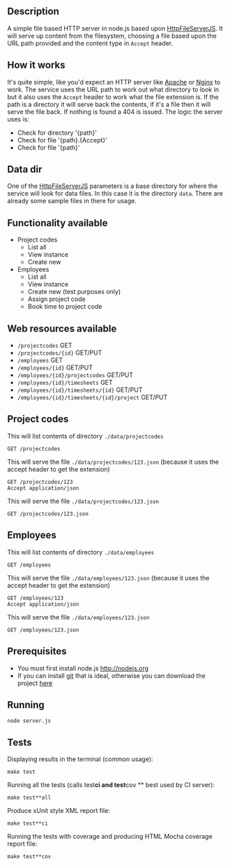 ## Description
A simple file based HTTP server in node.js based upon [HttpFileServerJS](https://github.com/BoyCook/HttpFileServerJS).
It will serve up content from the filesystem, choosing a file based upon the URL path provided and the content type in `Accept` header.

## How it works
It's quite simple, like you'd expect an HTTP server like [Apache](http://httpd.apache.org) or [Nginx](http://nginx.org) to work.
The service uses the URL path to work out what directory to look in but it also uses the `Accept` header to work what the file extension is.
If the path is a directory it will serve back the contents, if it's a file then it will serve the file back.
If nothing is found a 404 is issued. The logic the server uses is:

* Check for directory '{path}'
* Check for file '{path}.{Accept}'
* Check for file '{path}'

## Data dir
One of the [HttpFileServerJS](https://github.com/BoyCook/HttpFileServerJS) parameters is a base directory for where the
service will look for data files. In this case it is the directory `data`. There are already some sample files in there for usage.

## Functionality available
* Project codes
    * List all
    * View instance
    * Create new
* Employees
    * List all
    * View instance
    * Create new (test purposes only)
    * Assign project code
    * Book time to project code

##  Web resources available
* `/projectcodes` GET
* `/projectcodes/{id}` GET/PUT
* `/employees` GET
* `/employees/{id}` GET/PUT
* `/employees/{id}/projectcodes` GET/PUT
* `/employees/{id}/timesheets` GET
* `/employees/{id}/timesheets/{id}` GET/PUT
* `/employees/{id}/timesheets/{id}/project` GET/PUT

## Project codes

This will list contents of directory `./data/projectcodes`

    GET /projectcodes

This will serve the file `./data/projectcodes/123.json` (because it uses the accept header to get the extension)

    GET /projectcodes/123
    Accept application/json

This will serve the file `./data/projectcodes/123.json`

    GET /projectcodes/123.json

## Employees

This will list contents of directory `./data/employees`

    GET /employees

This will serve the file `./data/employees/123.json` (because it uses the accept header to get the extension)

    GET /employees/123
    Accept application/json

This will serve the file `./data/employees/123.json`

    GET /employees/123.json

## Prerequisites

* You must first install node.js http://nodejs.org
* If you can install [git](http://git**scm.com) that is ideal, otherwise you can download the project [here](https://github.com/BoyCook/ProjectCodesStub/archive/master.zip)

## Running

    node server.js

## Tests

Displaying results in the terminal (common usage):

    make test

Running all the tests (calls test**ci and test**cov ** best used by CI server):

    make test**all

Produce xUnit style XML report file:

    make test**ci

Running the tests with coverage and producing HTML Mocha coverage report file:

    make test**cov
